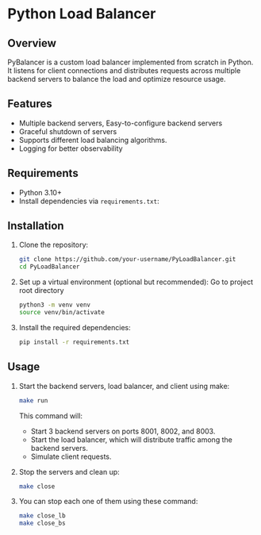 # Python Load Balancer

## Overview
PyBalancer is a custom load balancer implemented from scratch in Python. It listens for client connections and distributes requests across multiple backend servers to balance the load and optimize resource usage.

## Features
- Multiple backend servers, Easy-to-configure backend servers
- Graceful shutdown of servers
- Supports different load balancing algorithms.
- Logging for better observability


## Requirements
- Python 3.10+
- Install dependencies via `requirements.txt`:

## Installation

1. Clone the repository:
   ```bash
   git clone https://github.com/your-username/PyLoadBalancer.git
   cd PyLoadBalancer
   ```

2. Set up a virtual environment (optional but recommended):
   Go to project root directory
    ```bash
    python3 -m venv venv
    source venv/bin/activate
   ```

3. Install the required dependencies:
    ```bash
    pip install -r requirements.txt
   ```

## Usage
1. Start the backend servers, load balancer, and client using make:
   ```bash
   make run
   ```
   This command will:
   - Start 3 backend servers on ports 8001, 8002, and 8003.
   - Start the load balancer, which will distribute traffic among the backend servers.
   - Simulate client requests.

2. Stop the servers and clean up:
   ```bash
   make close
   ```
3. You can stop each one of them using these command:
   ```bash
   make close_lb
   make close_bs
   ```


